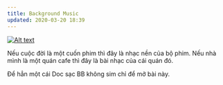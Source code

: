 ```yaml
---
title: Background Music
updated: 2020-03-20 18:39
---
```


[![Alt text](https://img.youtube.com/vi/y9-i0Bnm3uE/0.jpg)](https://www.youtube.com/watch?v=y9-i0Bnm3uE)

Nếu cuộc đời là một cuốn phim thì đây là nhạc nền của bộ phim.
Nếu nhà mình là một quán cafe thì đây là bài nhạc của cái quán đó.

Để hẳn một cái Doc sạc BB không sim chỉ để mở bài này. 